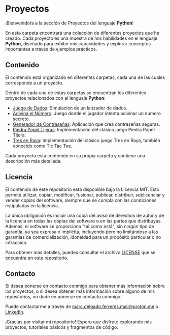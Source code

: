 # Proyectos

¡Bienvenido/a a la sección de Proyectos del lenguaje **Python**!

En esta carpeta encontrará una colección de diferentes proyectos que he creado.
Cada proyecto es una muestra de mis habilidades en el lenguaje **Python**, diseñado para exhibir mis capacidades y explorar conceptos importantes a través de ejemplos prácticos.

## Contenido

El contenido está organizado en diferentes carpetas, cada una de las cuales corresponde a un proyecto.

Dentro de cada una de estas carpetas se encuentran los diferentes proyectos relacionados con el lenguaje **Python**:

- [Juego de Dados](https://github.com/marc-delgado-ferreres/python-dice-game): Simulación de un lanzador de dados.
- [Adivina el Número](https://github.com/marc-delgado-ferreres/python-guess-the-number): Juego donde el jugador intenta adivinar un número secreto.
- [Generador de Contraseñas](https://github.com/marc-delgado-ferreres/python-password-generator): Aplicación que crea contraseñas seguras.
- [Piedra Papel Tijeras](https://github.com/marc-delgado-ferreres/python-rock-paper-scissors): Implementación del clásico juego Piedra Papel Tijera.
- [Tres en Raya](https://github.com/marc-delgado-ferreres/python-tic-tac-toe): Implementación del clásico juego Tres en Raya, también conocido como Tic Tac Toe.

Cada proyecto está contenido en su propia carpeta y contiene una descripción más detallada.

## Licencia

El contenido de este repositorio está disponible bajo la Licencia MIT. Esto permite utilizar, copiar, modificar, fusionar, publicar, distribuir, sublicenciar y vender copias del software, siempre que se cumpla con las condiciones estipuladas en la licencia.

La única obligación es incluir una copia del aviso de derechos de autor y de la licencia en todas las copias del software o en las partes que distribuyas. Además, el software se proporciona "tal como está", sin ningún tipo de garantía, ya sea expresa o implícita, incluyendo pero no limitándose a las garantías de comercialización, idoneidad para un propósito particular o no infracción.

Para obtener más detalles, puedes consultar el archivo [LICENSE](./../../LICENSE) que se encuentra en este repositorio.

## Contacto

Si desea ponerse en contacto conmigo para obtener más información sobre los proyectos, o si desea obtener más información sobre alguno de mis repositorios, no dude en ponerse en contacto conmigo:

Puede contactarme a través de [marc.delgado.ferreres.mail@proton.me](mailto:marc.delgado.ferreres.mail@proton.me) o [LinkedIn](https://www.linkedin.com/in/marc-delgado-ferreres).

¡Gracias por visitar mi repositorio! Espero que disfrute explorando mis proyectos, tutoriales básicos y fragmentos de código.